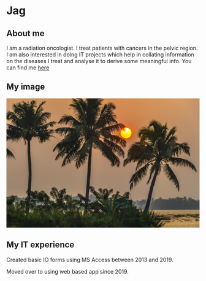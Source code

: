 # Jag
## About me
I am a radiation oncologist. I treat patients with cancers in the pelvic region. I am also interested in doing IT projects which help in collating information on the diseases I treat and analyse it to derive some meaningful info.
You can find me [here](https://www.google.com/)

## My image
![testimage](images/sunrise.jpg)

## My IT experience
Created basic IO forms using MS Access between 2013 and 2019.

Moved over to using web based app since 2019.
